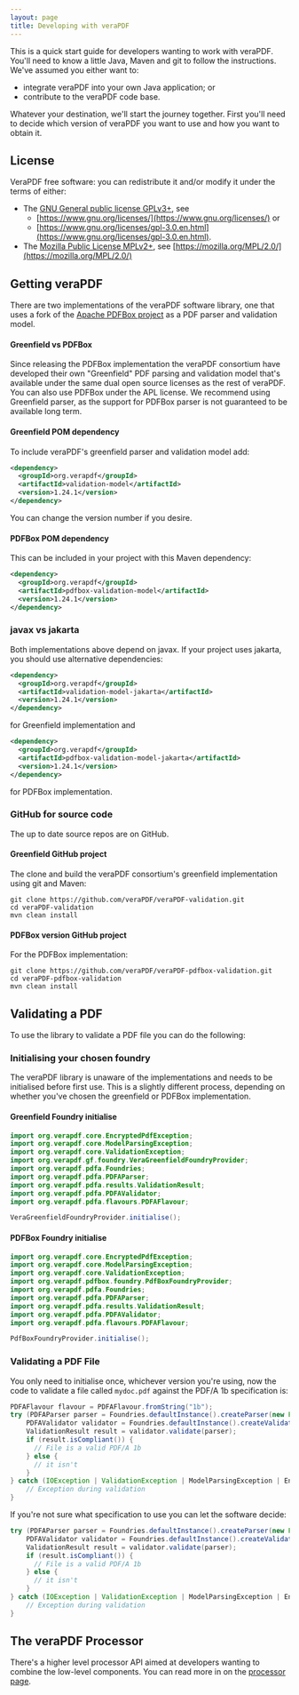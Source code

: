 ```yaml
---
layout: page
title: Developing with veraPDF
---
```


This is a quick start guide for developers wanting to work with veraPDF. You'll
need to know a little Java, Maven and git to follow the instructions. We've
assumed you either want to:

- integrate veraPDF into your own Java application; or
- contribute to the veraPDF code base.

Whatever your destination, we'll start the journey together. First you'll need to
decide which version of veraPDF you want to use and how you want to obtain it.

License
-------
VeraPDF free software: you can redistribute it and/or modify it under the terms
of either:

- The [GNU General public license GPLv3+](LICENSE.GPL), see
  - [https://www.gnu.org/licenses/](https://www.gnu.org/licenses/) or
  - [https://www.gnu.org/licenses/gpl-3.0.en.html](https://www.gnu.org/licenses/gpl-3.0.en.html).
- The [Mozilla Public License MPLv2+](LICENSE.MPL), see
  [https://mozilla.org/MPL/2.0/](https://mozilla.org/MPL/2.0/)

Getting veraPDF
---------------
There are two implementations of the veraPDF software library, one that uses a
fork of the [Apache PDFBox project](https://github.com/veraPDF/veraPDF-pdfbox)
as a PDF parser and validation model. 

#### Greenfield vs PDFBox

Since releasing the PDFBox implementation
the veraPDF consortium have developed their own "Greenfield" PDF parsing and validation model 
that's available under the same dual open source licenses as the rest of veraPDF.
You can also use PDFBox under the APL license. We recommend using Greenfield parser, as the support for PDFBox parser is not guaranteed to be available long term.

#### Greenfield POM dependency
To include veraPDF's greenfield parser and validation model add:

```xml
<dependency>
  <groupId>org.verapdf</groupId>
  <artifactId>validation-model</artifactId>
  <version>1.24.1</version>
</dependency>
```

You can change the version number if you desire.

#### PDFBox POM dependency
This can be included in your project with this Maven dependency:

```xml
<dependency>
  <groupId>org.verapdf</groupId>
  <artifactId>pdfbox-validation-model</artifactId>
  <version>1.24.1</version>
</dependency>
```

### javax vs jakarta
Both implementations above depend on javax. If your project uses jakarta, you should use alternative dependencies:

```xml
<dependency>
  <groupId>org.verapdf</groupId>
  <artifactId>validation-model-jakarta</artifactId>
  <version>1.24.1</version>
</dependency>
```

for Greenfield implementation and 

```xml
<dependency>
  <groupId>org.verapdf</groupId>
  <artifactId>pdfbox-validation-model-jakarta</artifactId>
  <version>1.24.1</version>
</dependency>
```

for PDFBox implementation.

### GitHub for source code
The up to date source repos are on GitHub.

#### Greenfield GitHub project
The clone and build the veraPDF consortium's greenfield implementation using git
and Maven:

```shell
git clone https://github.com/veraPDF/veraPDF-validation.git
cd veraPDF-validation
mvn clean install
```

#### PDFBox version GitHub project
For the PDFBox implementation:

```shell
git clone https://github.com/veraPDF/veraPDF-pdfbox-validation.git
cd veraPDF-pdfbox-validation
mvn clean install
```

Validating a PDF
----------------
To use the library to validate a PDF file you can do the following:

### Initialising your chosen foundry
The veraPDF library is unaware of the implementations and needs to be
initialised before first use. This is a slightly different process, depending on
whether you've chosen the greenfield or PDFBox implementation.

#### Greenfield Foundry initialise

```java
import org.verapdf.core.EncryptedPdfException;
import org.verapdf.core.ModelParsingException;
import org.verapdf.core.ValidationException;
import org.verapdf.gf.foundry.VeraGreenfieldFoundryProvider;
import org.verapdf.pdfa.Foundries;
import org.verapdf.pdfa.PDFAParser;
import org.verapdf.pdfa.results.ValidationResult;
import org.verapdf.pdfa.PDFAValidator;
import org.verapdf.pdfa.flavours.PDFAFlavour;

VeraGreenfieldFoundryProvider.initialise();
```

#### PDFBox Foundry initialise

```java
import org.verapdf.core.EncryptedPdfException;
import org.verapdf.core.ModelParsingException;
import org.verapdf.core.ValidationException;
import org.verapdf.pdfbox.foundry.PdfBoxFoundryProvider;
import org.verapdf.pdfa.Foundries;
import org.verapdf.pdfa.PDFAParser;
import org.verapdf.pdfa.results.ValidationResult;
import org.verapdf.pdfa.PDFAValidator;
import org.verapdf.pdfa.flavours.PDFAFlavour;

PdfBoxFoundryProvider.initialise();
```

### Validating a PDF File
You only need to initialise once, whichever version you're using, now the code to
validate a file called `mydoc.pdf` against the PDF/A 1b specification is:

```java
PDFAFlavour flavour = PDFAFlavour.fromString("1b");
try (PDFAParser parser = Foundries.defaultInstance().createParser(new FileInputStream("mydoc.pdf"), flavour)) {
    PDFAValidator validator = Foundries.defaultInstance().createValidator(flavour, false);
    ValidationResult result = validator.validate(parser);
    if (result.isCompliant()) {
      // File is a valid PDF/A 1b
    } else {
      // it isn't
    }
} catch (IOException | ValidationException | ModelParsingException | EncryptedPdfException exception) {
	// Exception during validation
}
```

If you're not sure what specification to use you can let the software decide:

```java
try (PDFAParser parser = Foundries.defaultInstance().createParser(new FileInputStream("mydoc.pdf"))) {
    PDFAValidator validator = Foundries.defaultInstance().createValidator(parser.getFlavour(), false);
    ValidationResult result = validator.validate(parser);
    if (result.isCompliant()) {
      // File is a valid PDF/A 1b
    } else {
      // it isn't
    }
} catch (IOException | ValidationException | ModelParsingException | EncryptedPdfException exception) {
	// Exception during validation
}
```

The veraPDF Processor
---------------------
There's a higher level processor API aimed at developers wanting to combine the
low-level components. You can read more in on the [processor page](processor).
